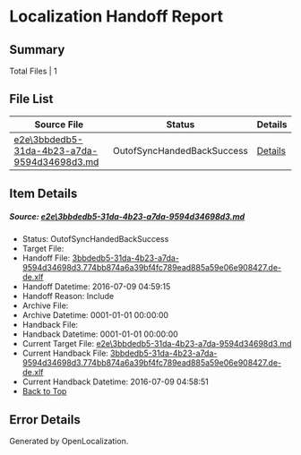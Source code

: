 # <a name='report-top'></a> Localization Handoff Report

## Summary
 Total Files | 1

## File List
 Source File | Status | Details 
 ----------- | ------ | ------- 
 [e2e\3bbdedb5-31da-4b23-a7da-9594d34698d3.md](https://github.com/OpenLocalizationTestOrg/oltest/blob/d8621e914b31cb6b7d17b12985fd5e64a874a443/e2e/3bbdedb5-31da-4b23-a7da-9594d34698d3.md) | OutofSyncHandedBackSuccess | [Details](#f0185556cd1319bfcce95052895c9a3132aae04c1)

## Item Details
##### <a name='f0185556cd1319bfcce95052895c9a3132aae04c1'></a> Source: [e2e\3bbdedb5-31da-4b23-a7da-9594d34698d3.md](https://github.com/OpenLocalizationTestOrg/oltest/blob/d8621e914b31cb6b7d17b12985fd5e64a874a443/e2e/3bbdedb5-31da-4b23-a7da-9594d34698d3.md)
* Status: OutofSyncHandedBackSuccess
* Target File: 
* Handoff File: [3bbdedb5-31da-4b23-a7da-9594d34698d3.774bb874a6a39bf4fc789ead885a59e06e908427.de-de.xlf](https://github.com/OpenLocalizationTestOrg/olhandoff-e2e/blob/a0576c739da9c38b72ea18da5e9bef57ecd1dbb7/ol-handoff/OpenLocalizationTestOrg/oltest-dede-fly/ci/ht/3bbdedb5-31da-4b23-a7da-9594d34698d3.774bb874a6a39bf4fc789ead885a59e06e908427.de-de.xlf)
* Handoff Datetime: 2016-07-09 04:59:15
* Handoff Reason: Include
* Archive File: 
* Archive Datetime: 0001-01-01 00:00:00
* Handback File: 
* Handback Datetime: 0001-01-01 00:00:00
* Current Target File: [e2e\3bbdedb5-31da-4b23-a7da-9594d34698d3.md](https://github.com/OpenLocalizationTestOrg/oltest-dede-fly/blob/6cb1808540dd8622f97a5c9653f5721a0ef7554f/e2e/3bbdedb5-31da-4b23-a7da-9594d34698d3.md)
* Current Handback File: [3bbdedb5-31da-4b23-a7da-9594d34698d3.774bb874a6a39bf4fc789ead885a59e06e908427.de-de.xlf](https://github.com/OpenLocalizationTestOrg/olhandback-e2e/blob/3813fc5d961dbe8cab02b6ecc96119de8ccd7bfa/ol-handback/OpenLocalizationTestOrg/oltest-dede-fly/ci/ht/3bbdedb5-31da-4b23-a7da-9594d34698d3.774bb874a6a39bf4fc789ead885a59e06e908427.de-de.xlf)
* Current Handback Datetime: 2016-07-09 04:58:51
* [Back to Top](#report-top)


## Error Details

Generated by OpenLocalization.
